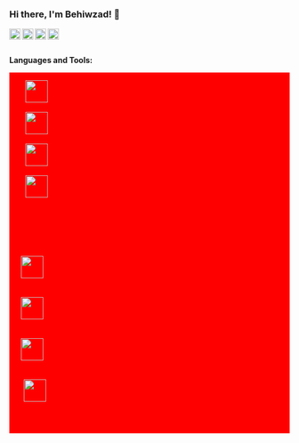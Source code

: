 ### Hi there, I'm Behiwzad! 👋
<a href="https://codesandbox.io/u/anuraghazra">
  <img align="left" alt="Anurag Hazra | CodeSandbox" width="20px" src="https://image.flaticon.com/icons/png/512/174/174855.png" />
</a>
<a href="https://codesandbox.io/u/anuraghazra">
  <img align="left" alt="Anurag Hazra | CodeSandbox" width="20px" src="https://image.flaticon.com/icons/png/512/174/174876.png" />
</a>
<a href="https://codesandbox.io/u/anuraghazra">
  <img align="left" alt="Anurag Hazra | CodeSandbox" width="20px" src="https://image.flaticon.com/icons/png/512/174/174872.png" />
</a>
<a href="https://codesandbox.io/u/anuraghazra">
  <img align="left" alt="Anurag Hazra | CodeSandbox" width="20px" src="https://image.flaticon.com/icons/png/512/174/174857.png" />
</a>

<br />
<br />


**Languages and Tools:**  

<div style="background-color: red;">
  
  <code>
    <img height="40" width="40" src="https://img.icons8.com/color/48/000000/java-coffee-cup-logo--v1.png">
  </code>

  <code>
    <img height="40" width="40" src="https://img.icons8.com/color/48/000000/spring-logo.png">
  </code>

  <code>
    <img height="40" width="40" src="https://img.icons8.com/color/48/000000/intellij-idea.png">
  </code>
  
  <code>
    <img height="40" width="40" src="https://img.icons8.com/color/48/000000/react-native.png">
    <code/>
  
 <div/>

  <div>
  
  <code>
    <img height="40" width="40" src="https://img.icons8.com/color/48/000000/html-5--v1.png">
  </code>

  <code>
    <img height="40" width="40" src="https://img.icons8.com/color/48/000000/css3.png">
  </code>

  <code>
    <img height="40" width="40" src="https://img.icons8.com/color/48/000000/javascript--v1.png">
  </code>
    
   <code>
     <img height="40" width="40" src="https://img.icons8.com/color/48/000000/visual-studio-code-2019.png"/>
     <code/>
  
 <div/>
    


